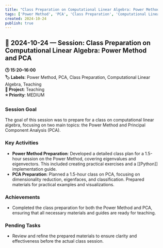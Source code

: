 ```yaml
---
title: "Class Preparation on Computational Linear Algebra: Power Method and PCA"
tags: ['Power Method', 'PCA', 'Class Preparation', 'Computational Linear Algebra', 'Teaching']
created: 2024-10-24
publish: true
---
```


## 📅 2024-10-24 — Session: Class Preparation on Computational Linear Algebra: Power Method and PCA

**🕒 15:20–16:00**  
**🏷️ Labels**: Power Method, PCA, Class Preparation, Computational Linear Algebra, Teaching  
**📂 Project**: Teaching  
**⭐ Priority**: MEDIUM  


### Session Goal
The goal of this session was to prepare for a class on computational linear algebra, focusing on two main topics: the Power Method and Principal Component Analysis (PCA).

### Key Activities
- **Power Method Preparation**: Developed a detailed class plan for a 1.5-hour session on the Power Method, covering eigenvalues and eigenvectors. This included creating practical exercises and a [[Python]] implementation guide.
- **PCA Preparation**: Planned a 1.5-hour class on PCA, focusing on dimensionality reduction, eigenfaces, and classification. Prepared materials for practical examples and visualizations.

### Achievements
- Completed the class preparation for both the Power Method and PCA, ensuring that all necessary materials and guides are ready for teaching.

### Pending Tasks
- Review and refine the prepared materials to ensure clarity and effectiveness before the actual class session.
